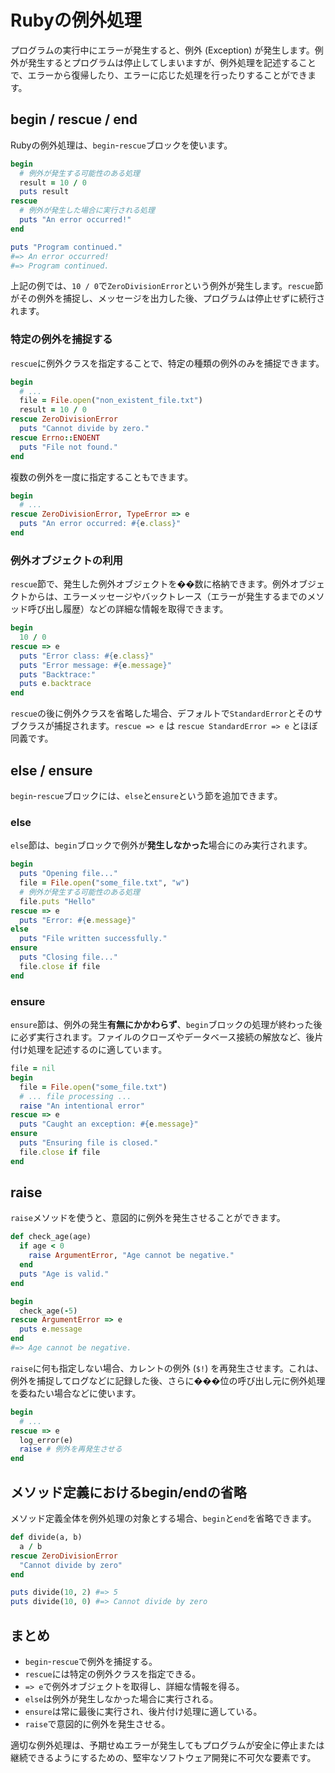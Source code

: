 
# Rubyの例外処理

プログラムの実行中にエラーが発生すると、例外 (Exception) が発生します。例外が発生するとプログラムは停止してしまいますが、例外処理を記述することで、エラーから復帰したり、エラーに応じた処理を行ったりすることができます。

## begin / rescue / end

Rubyの例外処理は、`begin`-`rescue`ブロックを使います。

```ruby
begin
  # 例外が発生する可能性のある処理
  result = 10 / 0
  puts result
rescue
  # 例外が発生した場合に実行される処理
  puts "An error occurred!"
end

puts "Program continued."
#=> An error occurred!
#=> Program continued.
```

上記の例では、`10 / 0`で`ZeroDivisionError`という例外が発生します。`rescue`節がその例外を捕捉し、メッセージを出力した後、プログラムは停止せずに続行されます。

### 特定の例外を捕捉する

`rescue`に例外クラスを指定することで、特定の種類の例外のみを捕捉できます。

```ruby
begin
  # ...
  file = File.open("non_existent_file.txt")
  result = 10 / 0
rescue ZeroDivisionError
  puts "Cannot divide by zero."
rescue Errno::ENOENT
  puts "File not found."
end
```

複数の例外を一度に指定することもできます。

```ruby
begin
  # ...
rescue ZeroDivisionError, TypeError => e
  puts "An error occurred: #{e.class}"
end
```

### 例外オブジェクトの利用

`rescue`節で、発生した例外オブジェクトを��数に格納できます。例外オブジェクトからは、エラーメッセージやバックトレース（エラーが発生するまでのメソッド呼び出し履歴）などの詳細な情報を取得できます。

```ruby
begin
  10 / 0
rescue => e
  puts "Error class: #{e.class}"
  puts "Error message: #{e.message}"
  puts "Backtrace:"
  puts e.backtrace
end
```

`rescue`の後に例外クラスを省略した場合、デフォルトで`StandardError`とそのサブクラスが捕捉されます。`rescue => e` は `rescue StandardError => e` とほぼ同義です。

## else / ensure

`begin`-`rescue`ブロックには、`else`と`ensure`という節を追加できます。

### else

`else`節は、`begin`ブロックで例外が**発生しなかった**場合にのみ実行されます。

```ruby
begin
  puts "Opening file..."
  file = File.open("some_file.txt", "w")
  # 例外が発生する可能性のある処理
  file.puts "Hello"
rescue => e
  puts "Error: #{e.message}"
else
  puts "File written successfully."
ensure
  puts "Closing file..."
  file.close if file
end
```

### ensure

`ensure`節は、例外の発生**有無にかかわらず**、`begin`ブロックの処理が終わった後に必ず実行されます。ファイルのクローズやデータベース接続の解放など、後片付け処理を記述するのに適しています。

```ruby
file = nil
begin
  file = File.open("some_file.txt")
  # ... file processing ...
  raise "An intentional error"
rescue => e
  puts "Caught an exception: #{e.message}"
ensure
  puts "Ensuring file is closed."
  file.close if file
end
```

## raise

`raise`メソッドを使うと、意図的に例外を発生させることができます。

```ruby
def check_age(age)
  if age < 0
    raise ArgumentError, "Age cannot be negative."
  end
  puts "Age is valid."
end

begin
  check_age(-5)
rescue ArgumentError => e
  puts e.message
end
#=> Age cannot be negative.
```

`raise`に何も指定しない場合、カレントの例外 (`$!`) を再発生させます。これは、例外を捕捉してログなどに記録した後、さらに���位の呼び出し元に例外処理を委ねたい場合などに使います。

```ruby
begin
  # ...
rescue => e
  log_error(e)
  raise # 例外を再発生させる
end
```

## メソッド定義におけるbegin/endの省略

メソッド定義全体を例外処理の対象とする場合、`begin`と`end`を省略できます。

```ruby
def divide(a, b)
  a / b
rescue ZeroDivisionError
  "Cannot divide by zero"
end

puts divide(10, 2) #=> 5
puts divide(10, 0) #=> Cannot divide by zero
```

## まとめ

- `begin`-`rescue`で例外を捕捉する。
- `rescue`には特定の例外クラスを指定できる。
- `=> e`で例外オブジェクトを取得し、詳細な情報を得る。
- `else`は例外が発生しなかった場合に実行される。
- `ensure`は常に最後に実行され、後片付け処理に適している。
- `raise`で意図的に例外を発生させる。

適切な例外処理は、予期せぬエラーが発生してもプログラムが安全に停止または継続できるようにするための、堅牢なソフトウェア開発に不可欠な要素です。
